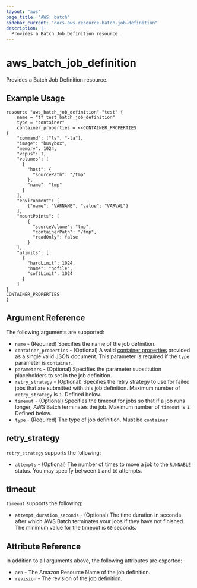 ```yaml
---
layout: "aws"
page_title: "AWS: batch"
sidebar_current: "docs-aws-resource-batch-job-definition"
description: |-
  Provides a Batch Job Definition resource.
---
```


# aws_batch_job_definition

Provides a Batch Job Definition resource.

## Example Usage

```hcl
resource "aws_batch_job_definition" "test" {
	name = "tf_test_batch_job_definition"
	type = "container"
	container_properties = <<CONTAINER_PROPERTIES
{
	"command": ["ls", "-la"],
	"image": "busybox",
	"memory": 1024,
	"vcpus": 1,
	"volumes": [
      {
        "host": {
          "sourcePath": "/tmp"
        },
        "name": "tmp"
      }
    ],
	"environment": [
		{"name": "VARNAME", "value": "VARVAL"}
	],
	"mountPoints": [
		{
          "sourceVolume": "tmp",
          "containerPath": "/tmp",
          "readOnly": false
        }
	],
    "ulimits": [
      {
        "hardLimit": 1024,
        "name": "nofile",
        "softLimit": 1024
      }
    ]
}
CONTAINER_PROPERTIES
}
```

## Argument Reference

The following arguments are supported:

* `name` - (Required) Specifies the name of the job definition.
* `container_properties` - (Optional) A valid [container properties](http://docs.aws.amazon.com/batch/latest/APIReference/API_RegisterJobDefinition.html)
    provided as a single valid JSON document. This parameter is required if the `type` parameter is `container`.
* `parameters` - (Optional) Specifies the parameter substitution placeholders to set in the job definition.
* `retry_strategy` - (Optional) Specifies the retry strategy to use for failed jobs that are submitted with this job definition.
    Maximum number of `retry_strategy` is `1`.  Defined below.
* `timeout` - (Optional) Specifies the timeout for jobs so that if a job runs longer, AWS Batch terminates the job. Maximum number of `timeout` is `1`. Defined below.
* `type` - (Required) The type of job definition.  Must be `container`

## retry_strategy

`retry_strategy` supports the following:

* `attempts` - (Optional) The number of times to move a job to the `RUNNABLE` status. You may specify between `1` and `10` attempts.

## timeout

`timeout` supports the following:

* `attempt_duration_seconds` - (Optional) The time duration in seconds after which AWS Batch terminates your jobs if they have not finished. The minimum value for the timeout is `60` seconds.

## Attribute Reference

In addition to all arguments above, the following attributes are exported:

* `arn` - The Amazon Resource Name of the job definition.
* `revision` - The revision of the job definition.
